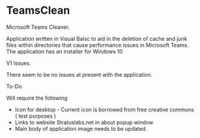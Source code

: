# TeamsClean
Microsoft Teams Cleaner.

Application written in Visual Baisc to aid in the deletion of cache and junk files within directories that cause performance issues in Microsoft Teams. 
The application has an installer for Windows 10 

V1 Issues.

There seem to be no issues at present with the application. 

To-Do 

Will require the following 

* Icon for desktop - Current icon is borrowed from free creative commons ( test purposes )
* Links to website Stratuslabs.net in about popup window
* Main body of application image needs to be updated.

